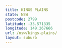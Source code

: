 ```yaml
---
title: KINGS PLAINS
state: NSW
postcode: 2799
latitude: -33.571335
longitude: 149.267666
url: /nsw/kings-plains/
layout: suburb
---
```

